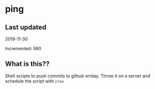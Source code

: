 # ping

## Last updated
2019-11-30

Incremented: 980

## What is this??
Shell scripts to push commits to github errday. Throw it on a server and schedule the script with `cron`
